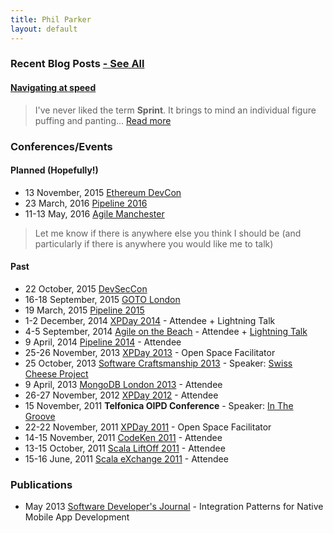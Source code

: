 ```yaml
---
title: Phil Parker
layout: default
---
```


### Recent Blog Posts [- See All](/blog/)

#### [Navigating at speed](2015/10/22/navigating/)
> I've never liked the term **Sprint**. It brings to mind an individual figure puffing and panting...
> [Read more](2015/10/22/navigating/)

### Conferences/Events

#### Planned (Hopefully!)

- 13 November, 2015 [Ethereum DevCon](https://devcon.ethereum.org/)
- 23 March, 2016 [Pipeline 2016](http://web.pipelineconf.info/)
- 11-13 May, 2016 [Agile Manchester](http://agilemanchester.net/2016/)

> Let me know if there is anywhere else you think I should be (and particularly if there is anywhere you would like me to talk)

#### Past

- 22 October, 2015 [DevSecCon](https://www.devseccon.com/)
- 16-18 September, 2015 [GOTO London](http://gotocon.com/goto-london-2015/)
- 19 March, 2015 [Pipeline 2015](http://web.pipelineconf.info/2015-event/) 
- 1-2 December, 2014 [XPDay 2014](http://xpday.wordpress.com/) - Attendee + Lightning Talk
- 4-5 September, 2014 [Agile on the Beach](http://agileonthebeach.com/) - Attendee + [Lightning Talk](/2014/09/04/architecture-101+domain-alignment/)
- 9 April, 2014 [Pipeline 2014](http://web.pipelineconf.info/2014-event/) - Attendee
- 25-26 November, 2013 [XPDay 2013](http://xpday.wordpress.com/) - Open Space Facilitator
- 25 October, 2013 [Software Craftsmanship 2013](http://www.codemanship.co.uk/softwarecraftsmanship/) - Speaker: [Swiss Cheese Project](http://about.swisscheeseproject.com/sc2013.html)
- 9 April, 2013 [MongoDB London 2013](http://www.mongodb.com/events/mongodb-london-2013) - Attendee
- 26-27 November, 2012 [XPDay 2012](http://xpday.wordpress.com/page/2/) - Attendee
- 15 November, 2011 **Telfonica OIPD Conference** - Speaker: [In The Groove](http://www.youtube.com/watch?v=fTYwj625Tp8)
- 22-22 November, 2011 [XPDay 2011](http://xpday2011.wordpress.com/) - Open Space Facilitator
- 14-15 November, 2011 [CodeKen 2011](http://codeken.com/codeken-2012/codeken-2011.html) - Attendee
- 13-15 October, 2011 [Scala LiftOff 2011](https://skillsmatter.com/conferences/803-scala-lift-off-london-2011) - Attendee
- 15-16 June, 2011 [Scala eXchange 2011](https://skillsmatter.com/conferences/857-scala-exchange-2011) - Attendee

### Publications

- May 2013 [Software Developer's Journal](http://sdjournal.org/new-issue-iphone-development-all-you-have-to-know/) - Integration Patterns for Native Mobile App Development


